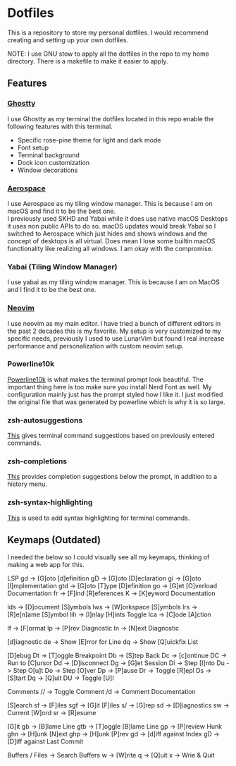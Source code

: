 # Dotfiles

This is a repository to store my personal dotfiles. I would recommend creating and setting up your own dotfiles.

NOTE: I use GNU stow to apply all the dotfiles in the repo to my home directory. There is a makefile to make it easier to apply.

## Features

### [Ghostty](https://ghostty.org/)

I use Ghostty as my terminal the dotfiles located in this repo enable the following features with this terminal.
- Specific rose-pine theme for light and dark mode
- Font setup
- Terminal background
- Dock icon customization
- Window decorations

### [Aerospace](https://github.com/nikitabobko/AeroSpace)

I use Aerospace as my tiling window manager. This is because I am on macOS and find it to be the best one.<br/>
I previously used SKHD and Yabai while it does use native macOS Desktops it uses non public APIs to do so. macOS updates would break Yabai so I switched to Aerospace
which just hides and shows windows and the concept of desktops is all virtual. Does mean I lose some builtin macOS functionality like realizing all windows. I am okay
with the compromise.

### Yabai (Tiling Window Manager)

I use yabai as my tiling window manager. This is because I am on MacOS and I find it to be the best one.

### [Neovim](https://neovim.io/)

I use neovim as my main editor. I have tried a bunch of different editors in the past 2 decades this is my favorite. My setup is very customized to my specific needs,
previously I used to use LunarVim but found I real increase performance and personalization with custom neovim setup.

### Powerline10k

[Powerline10k](https://github.com/romkatv/powerlevel10k) is what makes the terminal prompt look beautiful. 
The important thing here is too make sure you install Nerd Font as well.
My configuration mainly just has the prompt styled how I like it. I just modified the original file that was generated by powerline which is why it is so large.

### zsh-autosuggestions

[This](https://github.com/zsh-users/zsh-autosuggestions) gives terminal command suggestions based on previously entered commands.

### zsh-completions

[This](https://github.com/zsh-users/zsh-completions) provides completion suggestions below the prompt, in addition to a history menu.

### zsh-syntax-highlighting

[This](https://github.com/zsh-users/zsh-syntax-highlighting) is used to add syntax highlighting for terminal commands.

## Keymaps (Outdated)

I needed the below so I could visually see all my keymaps, thinking of making a web app for this.

LSP
gd  -> [G]oto [d]efinition
gD  -> [G]oto [D]eclaration
gi  -> [G]oto [I]mplementation
gtd -> [G]oto [T]ype [D]efinition
go  -> [G]et [O]verload Documentation
fr  -> [F]ind [R]eferences
K   -> [K]eyword Documentation

<leader>lds  -> [D]ocument [S]ymbols
<leader>lws  -> [W]orkspace [S]ymbols
<leader>lrs  -> [R]e[n]ame [S]ymbol
<leader>lih  -> [I]nlay [H]ints Toggle
<leader>lca  -> [C]ode [A]ction

<leader>lf -> [F]ormat
<leader>lp -> [P]rev Diagnostic
<leader>ln -> [N]ext Diagnostic

[d]iagnostic
<leader>de -> Show [E]rror for Line
<leader>dq -> Show [Q]uickfix List

[D]ebug
<leader>Dt -> [T]oggle Breakpoint
<leader>Db -> [S]tep Back
<leader>Dc -> [c]ontinue
<leader>DC -> Run to [C]ursor
<leader>Dd -> [D]isconnect
<leader>Dg -> [G]et Session
<leader>Di -> Step [I]nto
<leader>Du -> Step O[u]t
<leader>Do -> Step [O]ver
<leader>Dp -> [P]ause
<leader>Dr -> Toggle [R]epl
<leader>Ds -> [S]tart
<leader>Dq -> [Q]uit
<leader>DU -> Toggle [U]I

Comments
<leader>// -> Toggle Comment
<leader>/d -> Comment Documentation

[S]earch
<leader>sf  -> [F]iles
<leader>sgf -> [G]it [F]iles
<leader>s/  -> [G]rep
<leader>sd  -> [D]iagnostics
<leader>sw  -> Current [W]ord
<leader>sr  -> [R]esume

[G]it
<leader>gb  -> [B]lame Line
<leader>gtb -> [T]oggle [B]lame Line
<leader>gp  -> [P]review Hunk
<leader>ghn -> [H]unk [N]ext
<leader>ghp -> [H]unk [P]rev 
<leader>gd  -> [d]iff against Index
<leader>gD  -> [D]iff against Last Commit

Buffers / Files
<leader><leader> -> Search Buffers
<leader>w        -> [W]rite
<leader>q        -> [Q]uit
<leader>x        -> Wrie & Quit
